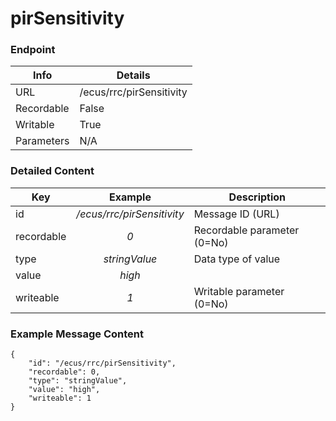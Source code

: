 # pirSensitivity



### Endpoint

| Info  | Details |
| ------------- | ------------- |
| URL   | /ecus/rrc/pirSensitivity   |
| Recordable   | False   |
| Writable   | True   |
| Parameters  | N/A |

### Detailed Content

|  Key  | Example | Description |
| ------------- | :------: | ------------------------------ |
|  id | _/ecus/rrc/pirSensitivity_ | Message ID (URL) |
|  recordable | _0_ | Recordable parameter (0=No) |
|  type | _stringValue_ | Data type of value |
|  value | _high_ |  |
|  writeable | _1_ | Writable parameter (0=No) |



### Example Message Content
```
{
    "id": "/ecus/rrc/pirSensitivity",
    "recordable": 0,
    "type": "stringValue",
    "value": "high",
    "writeable": 1
}
```
